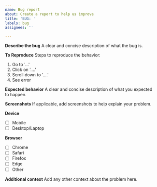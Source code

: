 ```yaml
---
name: Bug report
about: Create a report to help us improve
title: 'BUG: '
labels: bug
assignees: ''

---
```


**Describe the bug**
A clear and concise description of what the bug is.

**To Reproduce**
Steps to reproduce the behavior:
1. Go to '...'
2. Click on '....'
3. Scroll down to '....'
4. See error

**Expected behavior**
A clear and concise description of what you expected to happen.

**Screenshots**
If applicable, add screenshots to help explain your problem.

**Device**
 - [ ] Mobile
 - [ ] Desktop/Laptop

**Browser**
 - [ ] Chrome
 - [ ] Safari
 - [ ] Firefox
 - [ ] Edge
 - [ ] Other

**Additional context**
Add any other context about the problem here.
